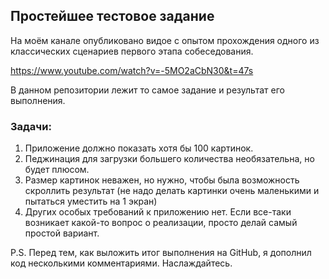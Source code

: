 
## Простейшее тестовое задание

На моём канале опубликовано видое с опытом прохождения одного из классических сценариев первого этапа собеседования. 

https://www.youtube.com/watch?v=-5MO2aCbN30&t=47s

В данном репозитории лежит то самое задание и результат его выполнения. 

### Задачи:
1) Приложение должно показать хотя бы 100 картинок.
2) Педжинация для загрузки большего количества необязательна, но будет плюсом.
3) Размер картинок неважен, но нужно, чтобы была возможность скроллить результат (не надо делать картинки очень маленькими и пытаться уместить на 1 экран)
4) Других особых требований к приложению нет. Если все-таки возникает какой-то вопрос о реализации, просто делай самый простой вариант.

P.S. 
Перед тем, как выложить итог выполнения на GitHub, я дополнил код несколькими комментариями. 
Наслаждайтесь.
